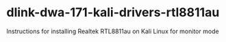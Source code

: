 # dlink-dwa-171-kali-drivers-rtl8811au
Instructions for installing Realtek RTL8811au on Kali Linux for monitor mode
